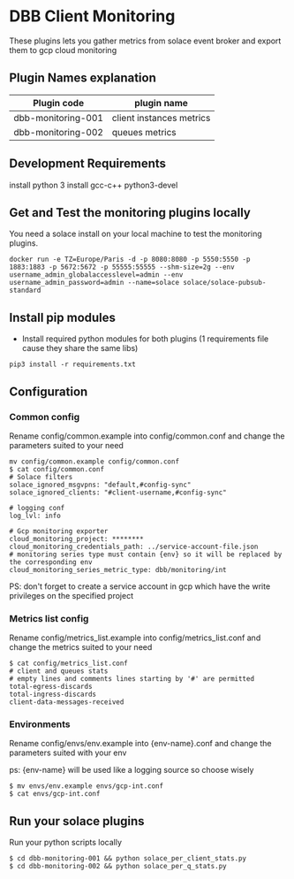 # DBB Client Monitoring
These plugins lets you gather metrics from solace event broker and export them to gcp cloud monitoring

## Plugin Names explanation
| Plugin code  | plugin name  |
|---|---|
|  dbb-monitoring-001  |  client instances metrics |
|  dbb-monitoring-002  |  queues metrics |
## Development Requirements
install python 3
install gcc-c++ python3-devel
## Get and Test the monitoring plugins locally
You need a solace install on your local machine to test the monitoring plugins.
```
docker run -e TZ=Europe/Paris -d -p 8080:8080 -p 5550:5550 -p 1883:1883 -p 5672:5672 -p 55555:55555 --shm-size=2g --env username_admin_globalaccesslevel=admin --env username_admin_password=admin --name=solace solace/solace-pubsub-standard
```
## Install pip modules
- Install required python modules for both plugins (1 requirements file cause they share the same libs)
```
pip3 install -r requirements.txt
```

## Configuration
### Common config
Rename config/common.example into config/common.conf and change the parameters suited to your need
```
mv config/common.example config/common.conf
$ cat config/common.conf
# Solace filters
solace_ignored_msgvpns: "default,#config-sync"
solace_ignored_clients: "#client-username,#config-sync"

# logging conf
log_lvl: info

# Gcp monitoring exporter
cloud_monitoring_project: ********
cloud_monitoring_credentials_path: ../service-account-file.json
# monitoring series type must contain {env} so it will be replaced by the corresponding env
cloud_monitoring_series_metric_type: dbb/monitoring/int
```
PS: don't forget to create a service account in gcp which have the write privileges on the specified project
### Metrics list config
Rename config/metrics_list.example into config/metrics_list.conf and change the metrics suited to your need
```
$ cat config/metrics_list.conf
# client and queues stats
# empty lines and comments lines starting by '#' are permitted
total-egress-discards
total-ingress-discards
client-data-messages-received
```
### Environments
Rename config/envs/env.example into {env-name}.conf and change the parameters suited with your env

ps: {env-name} will be used like a logging source so choose wisely
```
$ mv envs/env.example envs/gcp-int.conf
$ cat envs/gcp-int.conf

```

## Run your solace plugins
Run your python scripts locally
```
$ cd dbb-monitoring-001 && python solace_per_client_stats.py
$ cd dbb-monitoring-002 && python solace_per_q_stats.py
```

